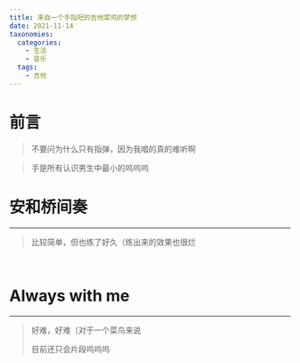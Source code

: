 ```yaml
---
title: 来自一个手指短的吉他菜鸡的梦想
date: 2021-11-14
taxonomies:
  categories:
    - 生活
    - 音乐
  tags:
    - 吉他
---
```


# 前言

> 不要问为什么只有指弹，因为我唱的真的难听啊


> 手是所有认识男生中最小的呜呜呜

# 安和桥间奏

---

> 比较简单，但也练了好久（练出来的效果也很烂

<br>

<link rel="stylesheet" href="https://cdn.jsdelivr.net/npm/aplayer/dist/APlayer.min.css">
<script src="https://cdn.jsdelivr.net/npm/aplayer/dist/APlayer.min.js"></script>
<div id="anheqiao"></div>
<script>
const ap1 = new APlayer({
    container: document.getElementById('anheqiao'),
    audio: [{
        name: '安和桥间奏',
        artist: '泡泡',
        url: 'anheqiao.mp3',
        cover: 'https://image-1259160349.cos.ap-chengdu.myqcloud.com/img/anheqiao.jpeg'
    }]
});
</script>



# Always with me

---

> 好难，好难（对于一个菜鸟来说
>
> 目前还只会片段呜呜呜

<br>

<div id="always"></div>
<script>
const ap2 = new APlayer({
    container: document.getElementById('always'),
    audio: [{
        name: 'Always with me 片段',
        artist: '泡泡',
        url: 'always_with_me_snapshot.mp3',
        cover: 'https://image-1259160349.cos.ap-chengdu.myqcloud.com/img/alwayswithme.jpeg'
    }]
});
</script>
